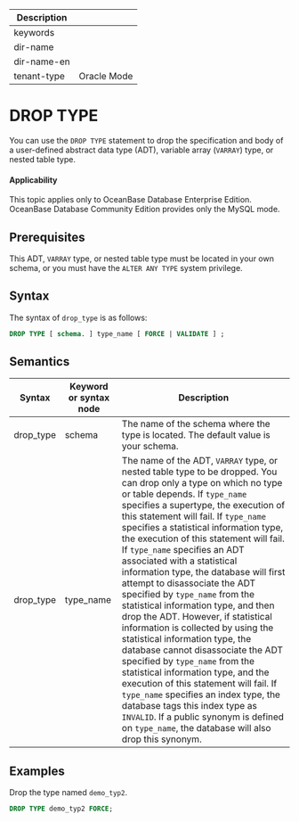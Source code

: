 | Description   |                 |
|---------------|-----------------|
| keywords      |                 |
| dir-name      |                 |
| dir-name-en   |                 |
| tenant-type   | Oracle Mode     |

# DROP TYPE

You can use the `DROP TYPE` statement to drop the specification and body of a user-defined abstract data type (ADT), variable array (`VARRAY`) type, or nested table type.

  <main id="notice" >
    <h4>Applicability</h4>
    <p>This topic applies only to OceanBase Database Enterprise Edition. OceanBase Database Community Edition provides only the MySQL mode. </p>
  </main>

## Prerequisites

This ADT, `VARRAY` type, or nested table type must be located in your own schema, or you must have the `ALTER ANY TYPE` system privilege.

## Syntax

The syntax of `drop_type` is as follows:

```sql
DROP TYPE [ schema. ] type_name [ FORCE | VALIDATE ] ;
```

## Semantics

| Syntax | Keyword or syntax node | Description |
|-----------|-----------|---------------------------------|
| drop_type | schema | The name of the schema where the type is located. The default value is your schema.  |
| drop_type | type_name | The name of the ADT, `VARRAY` type, or nested table type to be dropped. You can drop only a type on which no type or table depends. If `type_name` specifies a supertype, the execution of this statement will fail. If `type_name` specifies a statistical information type, the execution of this statement will fail. If `type_name` specifies an ADT associated with a statistical information type, the database will first attempt to disassociate the ADT specified by `type_name` from the statistical information type, and then drop the ADT. However, if statistical information is collected by using the statistical information type, the database cannot disassociate the ADT specified by `type_name` from the statistical information type, and the execution of this statement will fail. If `type_name` specifies an index type, the database tags this index type as `INVALID`. If a public synonym is defined on `type_name`, the database will also drop this synonym.  |

## Examples

Drop the type named `demo_typ2`.

```sql
DROP TYPE demo_typ2 FORCE;
```
